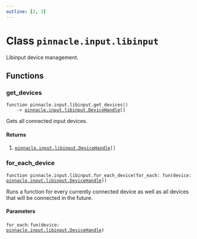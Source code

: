 ```yaml
---
outline: [2, 3]
---
```


# Class `pinnacle.input.libinput`


Libinput device management.



## Functions

### <Badge type="function" text="function" /> get_devices

<div class="language-lua"><pre><code>function pinnacle.input.libinput.get_devices()
    -> <a href="/lua-reference/0.1.0-alpha.2/classes/pinnacle.input.libinput.DeviceHandle">pinnacle.input.libinput.DeviceHandle</a>[]</code></pre></div>

Gets all connected input devices.




#### Returns

1. <code><a href="/lua-reference/0.1.0-alpha.2/classes/pinnacle.input.libinput.DeviceHandle">pinnacle.input.libinput.DeviceHandle</a>[]</code>




### <Badge type="function" text="function" /> for_each_device

<div class="language-lua"><pre><code>function pinnacle.input.libinput.for_each_device(for_each: fun(device: <a href="/lua-reference/0.1.0-alpha.2/classes/pinnacle.input.libinput.DeviceHandle">pinnacle.input.libinput.DeviceHandle</a>))</code></pre></div>

Runs a function for every currently connected device as well as
all devices that will be connected in the future.


#### Parameters

`for_each`: <code>fun(device: <a href="/lua-reference/0.1.0-alpha.2/classes/pinnacle.input.libinput.DeviceHandle">pinnacle.input.libinput.DeviceHandle</a>)</code>





